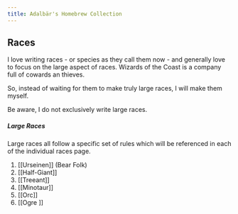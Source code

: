 ```yaml
---
title: Adalbär's Homebrew Collection
---
```

## Races
I love writing races - or species as they call them now - and generally love to focus on the large aspect of races. Wizards of the Coast is a company full of cowards an thieves. 

So, instead of waiting for them to make truly large races, I will make them myself. 

Be aware, I do not exclusively write large races.  

##### Large Races
Large races all follow a specific set of rules which will be referenced in each of the individual races page. 
1. [[Urseinen]] (Bear Folk)
2. [[Half-Giant]] 
3. [[Treeant]]
4. [[Minotaur]]
5. [[Orc]]
6. [[Ogre ]]